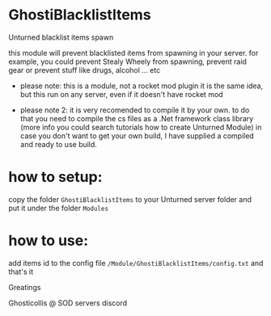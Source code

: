 # GhostiBlacklistItems
Unturned blacklist items spawn

this module will prevent blacklisted items from spawning in your server.
for example, you could prevent Stealy Wheely from spawning, prevent raid gear or prevent stuff like drugs, alcohol ... etc


- please note:
this is a module, not a rocket mod plugin
it is the same idea, but this run on any server, even if it doesn't have rocket mod


- please note 2: 
it is very recomended to compile it by your own. to do that you need to compile the cs files as a .Net framework class library (more info you could search tutorials how to create Unturned Module)
in case you don't want to get your own build, I have supplied a compiled and ready to use build.


# how to setup:
copy the folder `GhostiBlacklistItems` to your Unturned server folder and put it under the folder `Modules`



# how to use:
add items id to the config file `/Module/GhostiBlacklistItems/config.txt`
and that's it

Greatings

Ghosticollis @ SOD servers discord
